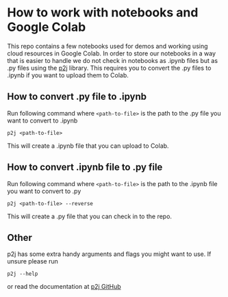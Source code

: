 # How to work with notebooks and Google Colab

This repo contains a few notebooks used for demos and working using cloud resources in Google Colab. 
In order to store our notebooks in a way that is easier to handle we do not check in notebooks as .ipynb files but as .py files using the [p2j](https://github.com/remykarem/python2jupyter) library.
This requires you to convert the .py files to .ipynb if you want to upload them to Colab.

## How to convert .py file to .ipynb

Run following command where `<path-to-file>` is the path to the .py file you want to convert to .ipynb

``p2j <path-to-file>``

This will create a .ipynb file that you can upload to Colab.

## How to convert .ipynb file to .py file

Run following command where `<path-to-file>` is the path to the .ipynb file you want to convert to .py

``p2j <path-to-file> --reverse``

This will create a .py file that you can check in to the repo.

## Other 
p2j has some extra handy arguments and flags you might want to use. If unsure please run 

``p2j --help``

or read the documentation at [p2j GitHub](https://github.com/remykarem/python2jupyter)